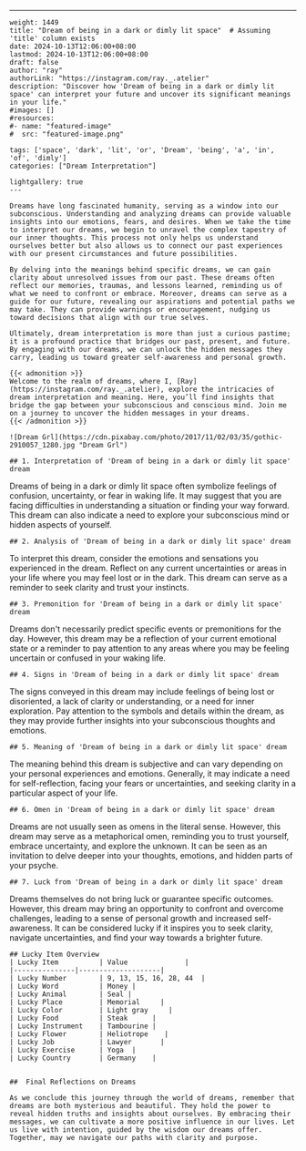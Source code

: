 ---
    weight: 1449
    title: "Dream of being in a dark or dimly lit space"  # Assuming 'title' column exists
    date: 2024-10-13T12:06:00+08:00
    lastmod: 2024-10-13T12:06:00+08:00
    draft: false
    author: "ray"
    authorLink: "https://instagram.com/ray._.atelier"
    description: "Discover how 'Dream of being in a dark or dimly lit space' can interpret your future and uncover its significant meanings in your life."
    #images: []
    #resources:
    #- name: "featured-image"
    #  src: "featured-image.png"
    
    tags: ['space', 'dark', 'lit', 'or', 'Dream', 'being', 'a', 'in', 'of', 'dimly']
    categories: ["Dream Interpretation"]
    
    lightgallery: true
    ---
    
    Dreams have long fascinated humanity, serving as a window into our subconscious. Understanding and analyzing dreams can provide valuable insights into our emotions, fears, and desires. When we take the time to interpret our dreams, we begin to unravel the complex tapestry of our inner thoughts. This process not only helps us understand ourselves better but also allows us to connect our past experiences with our present circumstances and future possibilities.
    
    By delving into the meanings behind specific dreams, we can gain clarity about unresolved issues from our past. These dreams often reflect our memories, traumas, and lessons learned, reminding us of what we need to confront or embrace. Moreover, dreams can serve as a guide for our future, revealing our aspirations and potential paths we may take. They can provide warnings or encouragement, nudging us toward decisions that align with our true selves.
    
    Ultimately, dream interpretation is more than just a curious pastime; it is a profound practice that bridges our past, present, and future. By engaging with our dreams, we can unlock the hidden messages they carry, leading us toward greater self-awareness and personal growth.
    
    {{< admonition >}}
    Welcome to the realm of dreams, where I, [Ray](https://instagram.com/ray._.atelier), explore the intricacies of dream interpretation and meaning. Here, you’ll find insights that bridge the gap between your subconscious and conscious mind. Join me on a journey to uncover the hidden messages in your dreams.
    {{< /admonition >}}
    
    ![Dream Grl](https://cdn.pixabay.com/photo/2017/11/02/03/35/gothic-2910057_1280.jpg "Dream Grl")
    
    ## 1. Interpretation of 'Dream of being in a dark or dimly lit space' dream
    
Dreams of being in a dark or dimly lit space often symbolize feelings of confusion, uncertainty, or fear in waking life. It may suggest that you are facing difficulties in understanding a situation or finding your way forward. This dream can also indicate a need to explore your subconscious mind or hidden aspects of yourself.
    
    ## 2. Analysis of 'Dream of being in a dark or dimly lit space' dream
    
To interpret this dream, consider the emotions and sensations you experienced in the dream. Reflect on any current uncertainties or areas in your life where you may feel lost or in the dark. This dream can serve as a reminder to seek clarity and trust your instincts.
    
    ## 3. Premonition for 'Dream of being in a dark or dimly lit space' dream
    
Dreams don't necessarily predict specific events or premonitions for the day. However, this dream may be a reflection of your current emotional state or a reminder to pay attention to any areas where you may be feeling uncertain or confused in your waking life.
    
    ## 4. Signs in 'Dream of being in a dark or dimly lit space' dream
    
The signs conveyed in this dream may include feelings of being lost or disoriented, a lack of clarity or understanding, or a need for inner exploration. Pay attention to the symbols and details within the dream, as they may provide further insights into your subconscious thoughts and emotions.
    
    ## 5. Meaning of 'Dream of being in a dark or dimly lit space' dream
    
The meaning behind this dream is subjective and can vary depending on your personal experiences and emotions. Generally, it may indicate a need for self-reflection, facing your fears or uncertainties, and seeking clarity in a particular aspect of your life.
    
    ## 6. Omen in 'Dream of being in a dark or dimly lit space' dream
    
Dreams are not usually seen as omens in the literal sense. However, this dream may serve as a metaphorical omen, reminding you to trust yourself, embrace uncertainty, and explore the unknown. It can be seen as an invitation to delve deeper into your thoughts, emotions, and hidden parts of your psyche.
    
    ## 7. Luck from 'Dream of being in a dark or dimly lit space' dream
    
Dreams themselves do not bring luck or guarantee specific outcomes. However, this dream may bring an opportunity to confront and overcome challenges, leading to a sense of personal growth and increased self-awareness. It can be considered lucky if it inspires you to seek clarity, navigate uncertainties, and find your way towards a brighter future.
    
    ## Lucky Item Overview
    | Lucky Item          | Value              |
    |---------------|--------------------|
    | Lucky Number        | 9, 13, 15, 16, 28, 44  |
    | Lucky Word          | Money |
    | Lucky Animal        | Seal |
    | Lucky Place         | Memorial     |
    | Lucky Color         | Light gray     |
    | Lucky Food          | Steak      |
    | Lucky Instrument    | Tambourine |
    | Lucky Flower        | Heliotrope    |
    | Lucky Job           | Lawyer       |
    | Lucky Exercise      | Yoga  |
    | Lucky Country       | Germany    |
    
    
    ##  Final Reflections on Dreams
    
    As we conclude this journey through the world of dreams, remember that dreams are both mysterious and beautiful. They hold the power to reveal hidden truths and insights about ourselves. By embracing their messages, we can cultivate a more positive influence in our lives. Let us live with intention, guided by the wisdom our dreams offer. Together, may we navigate our paths with clarity and purpose.
    